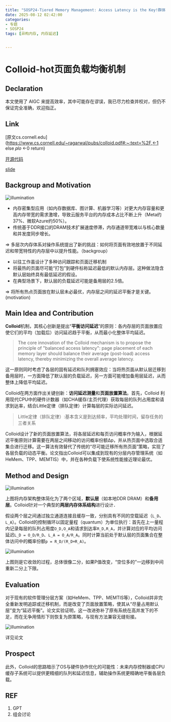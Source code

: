 ```yaml
---
title: "SOSP24-Tiered Memory Management: Access Latency is the Key!群体人工智能Part1-PSO"
date: 2025-08-12 02:42:00
categories:
- 专题
- SOSP24
tags: [异构内存, 内存延迟]


---
```

# Colloid-hot页面负载均衡机制

## Declaration

本文使用了 AIGC 来提高效率，其中可能存在谬误，我已尽力检查并校对，但仍不保证完全准确，欢迎指正。

## Link

[原文cs.cornell.edu](https://www.cs.cornell.edu/~ragarwal/pubs/colloid.pdf#:~:text=%2F,←1 else 𝑝𝑙𝑜 ←0 return)

[开源代码](https://link.zhihu.com/?target=https%3A//github.com/host-architecture/colloid)

[slide](https://drive.google.com/file/d/1hs-I1ws7tARvDQlsxZuPzCU2ogUTkTU-/view?usp=sharing)

## Backgroup and Motivation

![illumination](https://s2.loli.net/2025/08/12/Lbjd5qly2aPG3z7.png)

- 内存密集型应用（如内存数据库、图计算、机器学习等）对更大内存容量和更高内存带宽的需求激增，导致云服务平台的内存成本占比不断上升（Meta约37%、微软Azure约50%）。
- 传统基于DDR接口的DRAM技术扩展速度停滞，内存通道带宽难以与核心数量和并发度同步增长。

=> 多层次内存体系对操作系统提出了新的挑战：如何将页面有效地放置于不同延迟和带宽特性的内存层中以提升性能。（backgroup）

- 以往工作虽设计了多种访问跟踪和页面迁移机制
- 将最热的页面尽可能“打包”到硬件标称延迟最低的默认内存层。这种做法隐含默认层始终具有最低延迟的假设。
- 在典型场景下，默认层的负载延迟可能是备用层的2.5倍。

=> 将所有热点页面放在默认层未必最优，内存层之间的延迟平衡才是关键。(motivation)

## Main Idea and Contribution

**Colloid**机制，其核心创新是提出“**平衡访问延迟**”的原则：各内存层的页面放置应使它们的平均（加载后）访问延迟趋于平衡，从而最小化整体平均延迟。

> The core innovation of the Colloid mechanism is to propose the principle of "balanced access latency": page placement of each memory layer should balance their average (post-load) access latency, thereby minimizing the overall average latency.

这一原则同时考虑了各层的固有延迟和队列拥塞效应：当将热页面从默认层迁移到备用层时，一方面降低了默认层的负载延迟，另一方面可能增加备用层延迟，从而整体上降低平均延迟。

Colloid在两方面作出关键创新：**访问延迟测量**和**页面放置算法**。首先，Colloid 利用现代CPU中的硬件计数器（如CHA缓存/主页代理）获取每层的队列占用度和请求到达率，结合Little定律（排队定律）计算每层的实际访问延迟。

> Little定律（排队定律）:基本含义是到达频率，平均处理时间，留存任务的三者关系

Colloid设计了新的页面放置算法，将各层延迟和每页访问概率作为输入，根据延迟平衡原则计算需要在两层之间移动的访问概率份额Δp，并从热页面中选取合适集合进行迁移。这一算法有效替代了传统的“尽可能迁移所有热页面”策略，实现了各层负载的动态平衡。论文指出Colloid可以集成到现有的分层内存管理系统（如HeMem、TPP、MEMTIS）中，并在各种负载下使系统性能接近理论最优。

## Method and Design

![illumination](https://s2.loli.net/2025/08/12/2uorYtxdFk4Q3PC.png)

上图将内存架构整体简化为了两个区域，**默认层**（如本地DDR DRAM）和**备用层**。Colloid针对一个典型的**两层内存体系结构**进行设计．

假设两个层之间通过独立通道连接且缓存一致，分别具有不同的空载延迟（`L_D`、`L_A`）。Colloid的控制循环以固定量程（quantum）为单位执行：首先在上一量程内记录每层的队列占用度`O_D,O_A`和请求到达率`R_D,R_A`，并计算对应的平均访问延迟`L_D = O_D/R_D`、`L_A = O_A/R_A`。同时计算当前处于默认层的页面集合在整体访问中的概率份额`p = R_D/(R_D+R_A)`。

![illumination](https://s2.loli.net/2025/08/12/FVvaDkomQbR3Iqh.png)

上图则是它收敛的过程，总体很像二分，如果P值改变，“空位多的”一边移到中间重新二分上下限。

## Evaluation

对于现有的软件管理分层方案（如HeMem、TPP、MEMTIS等），Colloid并非完全重新发明追踪或迁移机制，而是改变了页面放置策略，使其从“尽量占用默认层”变为“延迟平衡”。论文实验证明，这一改进弥补了原有系统在高并发下的不足，而在无争用情形下则恢复为原策略，与现有方法兼容无缝衔接。

![illumination](https://s2.loli.net/2025/08/12/FCtJL1grkm8lEho.png)

详见论文

## Prospect

此外，Colloid的思路暗示了OS与硬件协作优化的可能性：未来内存控制器或CPU缓存子系统可以提供更精细的队列和延迟信息，辅助操作系统更精确地平衡各层负载。

## REF

1. GPT
2. 组会讨论